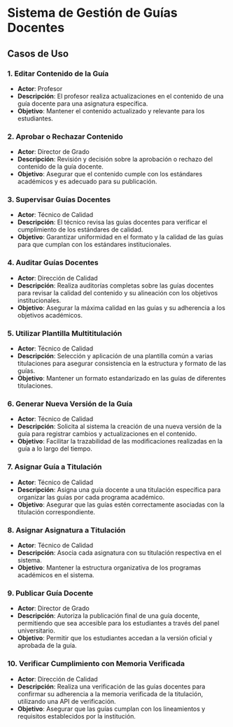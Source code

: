 # Sistema de Gestión de Guías Docentes

## Casos de Uso

### 1. Editar Contenido de la Guía
- **Actor**: Profesor
- **Descripción**: El profesor realiza actualizaciones en el contenido de una guía docente para una asignatura específica.
- **Objetivo**: Mantener el contenido actualizado y relevante para los estudiantes.

### 2. Aprobar o Rechazar Contenido
- **Actor**: Director de Grado
- **Descripción**: Revisión y decisión sobre la aprobación o rechazo del contenido de la guía docente.
- **Objetivo**: Asegurar que el contenido cumple con los estándares académicos y es adecuado para su publicación.

### 3. Supervisar Guías Docentes
- **Actor**: Técnico de Calidad
- **Descripción**: El técnico revisa las guías docentes para verificar el cumplimiento de los estándares de calidad.
- **Objetivo**: Garantizar uniformidad en el formato y la calidad de las guías para que cumplan con los estándares institucionales.

### 4. Auditar Guías Docentes
- **Actor**: Dirección de Calidad
- **Descripción**: Realiza auditorías completas sobre las guías docentes para revisar la calidad del contenido y su alineación con los objetivos institucionales.
- **Objetivo**: Asegurar la máxima calidad en las guías y su adherencia a los objetivos académicos.

### 5. Utilizar Plantilla Multititulación
- **Actor**: Técnico de Calidad
- **Descripción**: Selección y aplicación de una plantilla común a varias titulaciones para asegurar consistencia en la estructura y formato de las guías.
- **Objetivo**: Mantener un formato estandarizado en las guías de diferentes titulaciones.

### 6. Generar Nueva Versión de la Guía
- **Actor**: Técnico de Calidad
- **Descripción**: Solicita al sistema la creación de una nueva versión de la guía para registrar cambios y actualizaciones en el contenido.
- **Objetivo**: Facilitar la trazabilidad de las modificaciones realizadas en la guía a lo largo del tiempo.

### 7. Asignar Guía a Titulación
- **Actor**: Técnico de Calidad
- **Descripción**: Asigna una guía docente a una titulación específica para organizar las guías por cada programa académico.
- **Objetivo**: Asegurar que las guías estén correctamente asociadas con la titulación correspondiente.

### 8. Asignar Asignatura a Titulación
- **Actor**: Técnico de Calidad
- **Descripción**: Asocia cada asignatura con su titulación respectiva en el sistema.
- **Objetivo**: Mantener la estructura organizativa de los programas académicos en el sistema.

### 9. Publicar Guía Docente
- **Actor**: Director de Grado
- **Descripción**: Autoriza la publicación final de una guía docente, permitiendo que sea accesible para los estudiantes a través del panel universitario.
- **Objetivo**: Permitir que los estudiantes accedan a la versión oficial y aprobada de la guía.

### 10. Verificar Cumplimiento con Memoria Verificada
- **Actor**: Dirección de Calidad
- **Descripción**: Realiza una verificación de las guías docentes para confirmar su adherencia a la memoria verificada de la titulación, utilizando una API de verificación.
- **Objetivo**: Asegurar que las guías cumplan con los lineamientos y requisitos establecidos por la institución.
